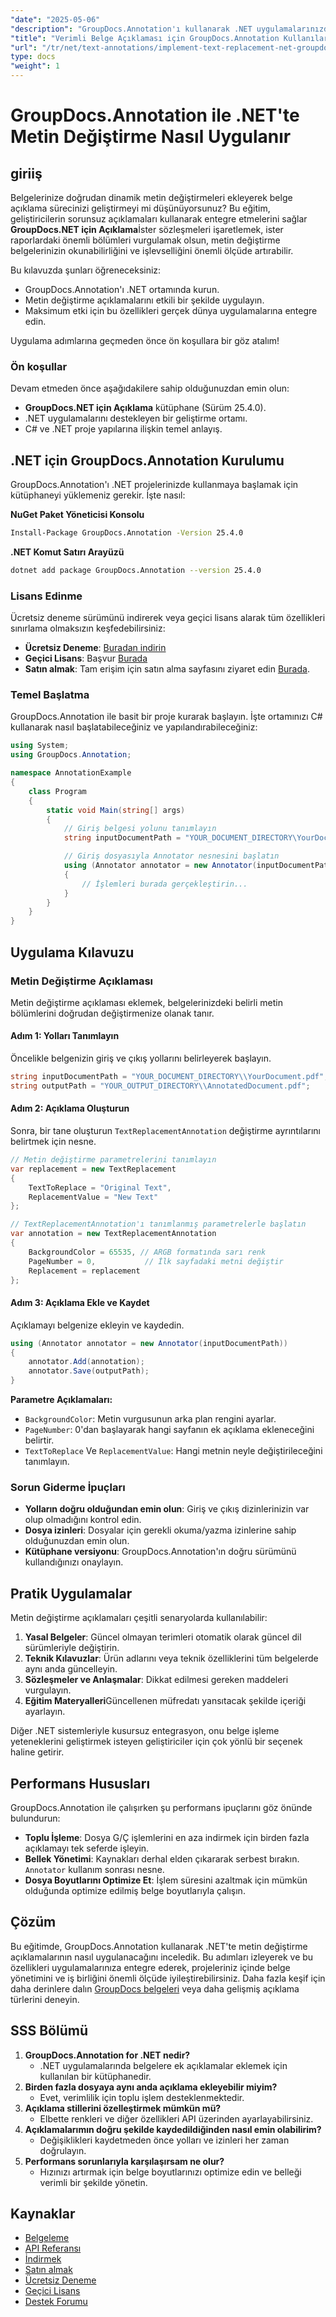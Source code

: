 ```yaml
---
"date": "2025-05-06"
"description": "GroupDocs.Annotation'ı kullanarak .NET uygulamalarınızda metin değiştirme açıklamalarını nasıl uygulayacağınızı öğrenin. Belgenin okunabilirliğini ve işlevselliğini zahmetsizce geliştirin."
"title": "Verimli Belge Açıklaması için GroupDocs.Annotation Kullanılarak .NET'te Metin Değiştirme Nasıl Uygulanır"
"url": "/tr/net/text-annotations/implement-text-replacement-net-groupdocs-annotation/"
type: docs
"weight": 1
---
```


# GroupDocs.Annotation ile .NET'te Metin Değiştirme Nasıl Uygulanır
## giriiş
Belgelerinize doğrudan dinamik metin değiştirmeleri ekleyerek belge açıklama sürecinizi geliştirmeyi mi düşünüyorsunuz? Bu eğitim, geliştiricilerin sorunsuz açıklamaları kullanarak entegre etmelerini sağlar **GroupDocs.NET için Açıklama**İster sözleşmeleri işaretlemek, ister raporlardaki önemli bölümleri vurgulamak olsun, metin değiştirme belgelerinizin okunabilirliğini ve işlevselliğini önemli ölçüde artırabilir.

Bu kılavuzda şunları öğreneceksiniz:
- GroupDocs.Annotation'ı .NET ortamında kurun.
- Metin değiştirme açıklamalarını etkili bir şekilde uygulayın.
- Maksimum etki için bu özellikleri gerçek dünya uygulamalarına entegre edin.

Uygulama adımlarına geçmeden önce ön koşullara bir göz atalım!

### Ön koşullar
Devam etmeden önce aşağıdakilere sahip olduğunuzdan emin olun:
- **GroupDocs.NET için Açıklama** kütüphane (Sürüm 25.4.0).
- .NET uygulamalarını destekleyen bir geliştirme ortamı.
- C# ve .NET proje yapılarına ilişkin temel anlayış.

## .NET için GroupDocs.Annotation Kurulumu
GroupDocs.Annotation'ı .NET projelerinizde kullanmaya başlamak için kütüphaneyi yüklemeniz gerekir. İşte nasıl:

**NuGet Paket Yöneticisi Konsolu**
```bash
Install-Package GroupDocs.Annotation -Version 25.4.0
```

**.NET Komut Satırı Arayüzü**
```bash
dotnet add package GroupDocs.Annotation --version 25.4.0
```

### Lisans Edinme
Ücretsiz deneme sürümünü indirerek veya geçici lisans alarak tüm özellikleri sınırlama olmaksızın keşfedebilirsiniz:
- **Ücretsiz Deneme**: [Buradan indirin](https://releases.groupdocs.com/annotation/net/)
- **Geçici Lisans**: Başvur [Burada](https://purchase.groupdocs.com/temporary-license/)
- **Satın almak**: Tam erişim için satın alma sayfasını ziyaret edin [Burada](https://purchase.groupdocs.com/buy).

### Temel Başlatma
GroupDocs.Annotation ile basit bir proje kurarak başlayın. İşte ortamınızı C# kullanarak nasıl başlatabileceğiniz ve yapılandırabileceğiniz:

```csharp
using System;
using GroupDocs.Annotation;

namespace AnnotationExample
{
    class Program
    {
        static void Main(string[] args)
        {
            // Giriş belgesi yolunu tanımlayın
            string inputDocumentPath = "YOUR_DOCUMENT_DIRECTORY\YourDocument.pdf";

            // Giriş dosyasıyla Annotator nesnesini başlatın
            using (Annotator annotator = new Annotator(inputDocumentPath))
            {
                // İşlemleri burada gerçekleştirin...
            }
        }
    }
}
```

## Uygulama Kılavuzu
### Metin Değiştirme Açıklaması
Metin değiştirme açıklaması eklemek, belgelerinizdeki belirli metin bölümlerini doğrudan değiştirmenize olanak tanır.

#### Adım 1: Yolları Tanımlayın
Öncelikle belgenizin giriş ve çıkış yollarını belirleyerek başlayın.

```csharp
string inputDocumentPath = "YOUR_DOCUMENT_DIRECTORY\\YourDocument.pdf";
string outputPath = "YOUR_OUTPUT_DIRECTORY\\AnnotatedDocument.pdf";
```

#### Adım 2: Açıklama Oluşturun
Sonra, bir tane oluşturun `TextReplacementAnnotation` değiştirme ayrıntılarını belirtmek için nesne.

```csharp
// Metin değiştirme parametrelerini tanımlayın
var replacement = new TextReplacement
{
    TextToReplace = "Original Text",
    ReplacementValue = "New Text"
};

// TextReplacementAnnotation'ı tanımlanmış parametrelerle başlatın
var annotation = new TextReplacementAnnotation
{
    BackgroundColor = 65535, // ARGB formatında sarı renk
    PageNumber = 0,           // İlk sayfadaki metni değiştir
    Replacement = replacement
};
```

#### Adım 3: Açıklama Ekle ve Kaydet
Açıklamayı belgenize ekleyin ve kaydedin.

```csharp
using (Annotator annotator = new Annotator(inputDocumentPath))
{
    annotator.Add(annotation);
    annotator.Save(outputPath);
}
```
**Parametre Açıklamaları:**
- `BackgroundColor`: Metin vurgusunun arka plan rengini ayarlar.
- `PageNumber`: 0'dan başlayarak hangi sayfanın ek açıklama ekleneceğini belirtir.
- `TextToReplace` Ve `ReplacementValue`: Hangi metnin neyle değiştirileceğini tanımlayın.

### Sorun Giderme İpuçları
- **Yolların doğru olduğundan emin olun**: Giriş ve çıkış dizinlerinizin var olup olmadığını kontrol edin.
- **Dosya izinleri**: Dosyalar için gerekli okuma/yazma izinlerine sahip olduğunuzdan emin olun.
- **Kütüphane versiyonu**: GroupDocs.Annotation'ın doğru sürümünü kullandığınızı onaylayın.

## Pratik Uygulamalar
Metin değiştirme açıklamaları çeşitli senaryolarda kullanılabilir:
1. **Yasal Belgeler**: Güncel olmayan terimleri otomatik olarak güncel dil sürümleriyle değiştirin.
2. **Teknik Kılavuzlar**: Ürün adlarını veya teknik özelliklerini tüm belgelerde aynı anda güncelleyin.
3. **Sözleşmeler ve Anlaşmalar**: Dikkat edilmesi gereken maddeleri vurgulayın.
4. **Eğitim Materyalleri**Güncellenen müfredatı yansıtacak şekilde içeriği ayarlayın.

Diğer .NET sistemleriyle kusursuz entegrasyon, onu belge işleme yeteneklerini geliştirmek isteyen geliştiriciler için çok yönlü bir seçenek haline getirir.

## Performans Hususları
GroupDocs.Annotation ile çalışırken şu performans ipuçlarını göz önünde bulundurun:
- **Toplu İşleme**: Dosya G/Ç işlemlerini en aza indirmek için birden fazla açıklamayı tek seferde işleyin.
- **Bellek Yönetimi**: Kaynakları derhal elden çıkararak serbest bırakın. `Annotator` kullanım sonrası nesne.
- **Dosya Boyutlarını Optimize Et**: İşlem süresini azaltmak için mümkün olduğunda optimize edilmiş belge boyutlarıyla çalışın.

## Çözüm
Bu eğitimde, GroupDocs.Annotation kullanarak .NET'te metin değiştirme açıklamalarının nasıl uygulanacağını inceledik. Bu adımları izleyerek ve bu özellikleri uygulamalarınıza entegre ederek, projeleriniz içinde belge yönetimini ve iş birliğini önemli ölçüde iyileştirebilirsiniz. 
Daha fazla keşif için daha derinlere dalın [GroupDocs belgeleri](https://docs.groupdocs.com/annotation/net/) veya daha gelişmiş açıklama türlerini deneyin.

## SSS Bölümü
1. **GroupDocs.Annotation for .NET nedir?**
   - .NET uygulamalarında belgelere ek açıklamalar eklemek için kullanılan bir kütüphanedir.
2. **Birden fazla dosyaya aynı anda açıklama ekleyebilir miyim?**
   - Evet, verimlilik için toplu işlem desteklenmektedir.
3. **Açıklama stillerini özelleştirmek mümkün mü?**
   - Elbette renkleri ve diğer özellikleri API üzerinden ayarlayabilirsiniz.
4. **Açıklamalarımın doğru şekilde kaydedildiğinden nasıl emin olabilirim?**
   - Değişiklikleri kaydetmeden önce yolları ve izinleri her zaman doğrulayın.
5. **Performans sorunlarıyla karşılaşırsam ne olur?**
   - Hızınızı artırmak için belge boyutlarınızı optimize edin ve belleği verimli bir şekilde yönetin.

## Kaynaklar
- [Belgeleme](https://docs.groupdocs.com/annotation/net/)
- [API Referansı](https://reference.groupdocs.com/annotation/net/)
- [İndirmek](https://releases.groupdocs.com/annotation/net/)
- [Satın almak](https://purchase.groupdocs.com/buy)
- [Ücretsiz Deneme](https://releases.groupdocs.com/annotation/net/)
- [Geçici Lisans](https://purchase.groupdocs.com/temporary-license/)
- [Destek Forumu](https://forum.groupdocs.com/c/annotation/)